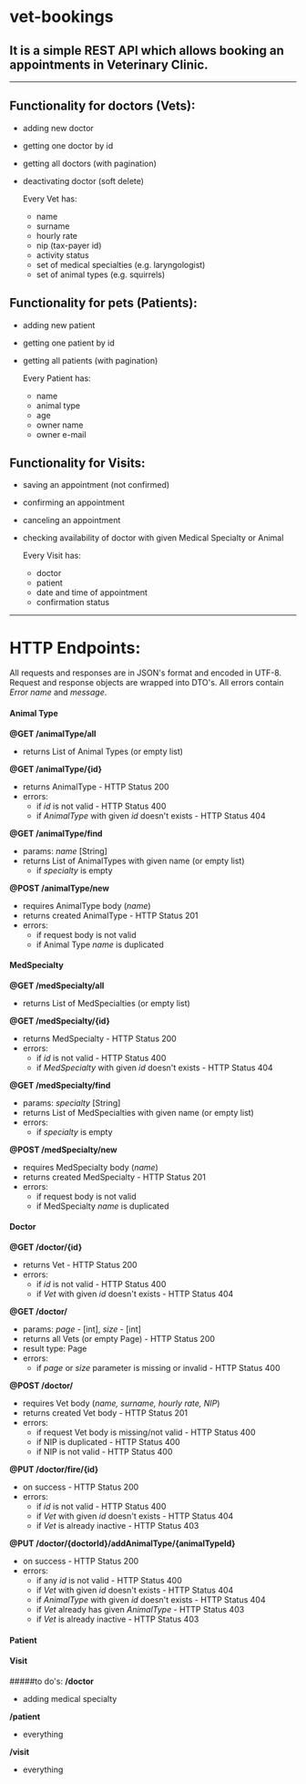 # vet-bookings

## It is a simple REST API which allows booking an appointments in Veterinary Clinic.
---
## Functionality for doctors (Vets):
- adding new doctor
- getting one doctor by id
- getting all doctors (with pagination)
- deactivating doctor (soft delete)

	Every Vet has:
	- name
	- surname
	- hourly rate
	- nip (tax-payer id)
	- activity status
	- set of medical specialties (e.g. laryngologist)
	- set of animal types (e.g. squirrels)

## Functionality for pets (Patients):
- adding new patient
- getting one patient by id
- getting all patients (with pagination)

	Every Patient has:
	- name
	- animal type
	- age
	- owner name
	- owner e-mail
	
## Functionality for Visits:
- saving an appointment (not confirmed)
- confirming an appointment
- canceling an appointment
- checking availability of doctor with given Medical Specialty or Animal 

	Every Visit has:
	- doctor
	- patient
	- date and time of appointment
	- confirmation status
---
# HTTP Endpoints:
All requests and responses are in JSON's format and encoded in UTF-8. Request and response objects are wrapped into DTO's. All errors contain *Error name* and *message*.
#### Animal Type
**@GET /animalType/all**
- returns List of Animal Types (or empty list)

**@GET /animalType/{id}** 
- returns AnimalType - HTTP Status 200
- errors:  
	- if *id* is not valid - HTTP Status 400  
	- if *AnimalType* with given *id* doesn't exists - HTTP Status 404

**@GET /animalType/find**
- params: *name* [String]
- returns List of AnimalTypes with given name (or empty list)
	- if *specialty* is empty

**@POST /animalType/new**
- requires AnimalType body (*name*)
- returns created AnimalType - HTTP Status 201
- errors:  
	- if request body is not valid
	- if Animal Type *name* is duplicated
	
#### MedSpecialty
**@GET /medSpecialty/all**
- returns List of MedSpecialties (or empty list)

**@GET /medSpecialty/{id}** 
- returns MedSpecialty - HTTP Status 200
- errors:  
	- if *id* is not valid - HTTP Status 400  
	- if *MedSpecialty* with given *id* doesn't exists - HTTP Status 404
	
**@GET /medSpecialty/find**
- params: *specialty* [String]
- returns List of MedSpecialties with given name (or empty list)
- errors:  
	- if *specialty* is empty

**@POST /medSpecialty/new**
- requires MedSpecialty body (*name*)
- returns created MedSpecialty - HTTP Status 201
- errors:  
	- if request body is not valid
	- if MedSpecialty *name* is duplicated

#### Doctor
**@GET /doctor/{id}** 
- returns Vet - HTTP Status 200
- errors:  
	- if *id* is not valid - HTTP Status 400  
	- if *Vet* with given *id* doesn't exists - HTTP Status 404  

**@GET /doctor/**
- params: *page* - [int], *size* - [int]
- returns all Vets (or empty Page) - HTTP Status 200
- result type: Page
- errors:  
	 - if *page* or *size* parameter is missing or invalid - HTTP Status 400

**@POST /doctor/**
- requires Vet body (*name, surname, hourly rate, NIP*)
- returns created Vet body - HTTP Status 201
- errors:  
	- if request Vet body is missing/not valid - HTTP Status 400  
	- if NIP is duplicated - HTTP Status 400  
	- if NIP is not valid - HTTP Status 400  
	
**@PUT /doctor/fire/{id}**
- on success - HTTP Status 200  
- errors:  
	- if *id* is not valid - HTTP Status 400  
	- if *Vet* with given *id* doesn't exists - HTTP Status 404  
	- if *Vet* is already inactive - HTTP Status 403
	
**@PUT /doctor/{doctorId}/addAnimalType/{animalTypeId}**
- on success - HTTP Status 200  
- errors:  
	- if any *id* is not valid - HTTP Status 400  
	- if *Vet* with given *id* doesn't exists - HTTP Status 404  
	- if *AnimalType* with given *id* doesn't exists - HTTP Status 404  
	- if *Vet* already has given *AnimalType* - HTTP Status 403  
	- if *Vet* is already inactive - HTTP Status 403

#### Patient

#### Visit

#####to do's:
**/doctor**
- adding medical specialty

**/patient**
- everything

**/visit**
- everything